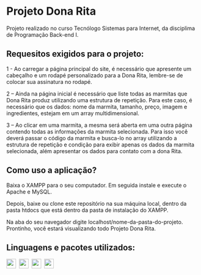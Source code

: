 # Projeto Dona Rita

Projeto realizado no curso Tecnólogo Sistemas para Internet, da disciplima de Programação Back-end I.

## Requesitos exigidos para o projeto:

1 - Ao carregar a página principal do site, é necessário que apresente um cabeçalho e um rodapé personalizado para a Dona Rita, lembre-se de colocar sua assinatura no rodapé.

2 – Ainda na página inicial é necessário que liste todas as marmitas que Dona Rita produz utilizando uma estrutura de repetição. Para este caso, é necessário que os dados: nome da marmita, tamanho, preço, imagem e ingredientes, estejam em um array multidimensional.

3 – Ao clicar em uma marmita, a mesma será aberta em uma outra página contendo todas as informações da marmita selecionada. Para isso você deverá passar o código da marmita e busca-lo no array utilizando a estrutura de repetição e condição para exibir apenas os dados da marmita selecionada, além apresentar os dados para contato com a dona Rita.

## Como uso a aplicação?

Baixa o XAMPP para o seu computador. Em seguida instale e execute o Apache e MySQL.

Depois, baixe ou clone este repositório na sua máquina local, dentro da pasta htdocs que está dentro da pasta de instalação do XAMPP.

Na aba do seu navegador digite localhost/nome-da-pasta-do-projeto. Prontinho, você estará visualizando todo Projeto Dona Rita.

## Linguagens e pacotes utilizados:

<div style="display: grid; grid-auto-flow:column; width: fit-content; gap: 0.5rem;">
  <img height="25px" src="https://cdn.jsdelivr.net/gh/devicons/devicon/icons/html5/html5-original.svg" />
  <img height="25px" src="https://cdn.jsdelivr.net/gh/devicons/devicon/icons/css3/css3-original.svg" />
  <img height="25px" src="https://cdn.jsdelivr.net/gh/devicons/devicon/icons/php/php-original.svg" />
  <a href="https://en.wikipedia.org/wiki/XAMPP" target="_blank"><img height="25px" src="https://upload.wikimedia.org/wikipedia/en/thumb/7/78/XAMPP_logo.svg/182px-XAMPP_logo.svg.png"></a>
  
</div
